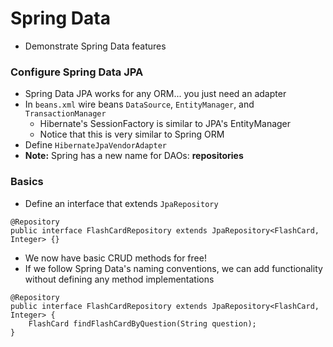 # Spring Data
* Demonstrate Spring Data features

### Configure Spring Data JPA
* Spring Data JPA works for any ORM... you just need an adapter
* In `beans.xml` wire beans `DataSource`, `EntityManager`, and `TransactionManager`
  * Hibernate's SessionFactory is similar to JPA's EntityManager
  * Notice that this is very similar to Spring ORM
* Define `HibernateJpaVendorAdapter`
* **Note:** Spring has a new name for DAOs: **repositories**


### Basics
* Define an interface that extends `JpaRepository`

```
@Repository
public interface FlashCardRepository extends JpaRepository<FlashCard, Integer> {}
```

* We now have basic CRUD methods for free!
* If we follow Spring Data's naming conventions, we can add functionality without defining any method implementations

```
@Repository
public interface FlashCardRepository extends JpaRepository<FlashCard, Integer> {
	FlashCard findFlashCardByQuestion(String question);
}
```
